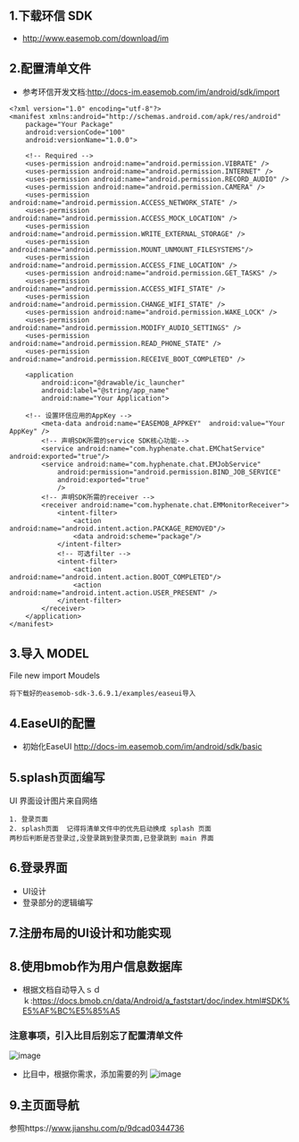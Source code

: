 ## 1.下载环信 SDK

* http://www.easemob.com/download/im


## 2.配置清单文件
* 参考环信开发文档:http://docs-im.easemob.com/im/android/sdk/import
```
<?xml version="1.0" encoding="utf-8"?>
<manifest xmlns:android="http://schemas.android.com/apk/res/android"
    package="Your Package"
    android:versionCode="100"
    android:versionName="1.0.0">
  
    <!-- Required -->
    <uses-permission android:name="android.permission.VIBRATE" />
    <uses-permission android:name="android.permission.INTERNET" />
    <uses-permission android:name="android.permission.RECORD_AUDIO" />
    <uses-permission android:name="android.permission.CAMERA" />
    <uses-permission android:name="android.permission.ACCESS_NETWORK_STATE" />
    <uses-permission android:name="android.permission.ACCESS_MOCK_LOCATION" />
    <uses-permission android:name="android.permission.WRITE_EXTERNAL_STORAGE" />
    <uses-permission android:name="android.permission.MOUNT_UNMOUNT_FILESYSTEMS"/>  
    <uses-permission android:name="android.permission.ACCESS_FINE_LOCATION" />
    <uses-permission android:name="android.permission.GET_TASKS" />
    <uses-permission android:name="android.permission.ACCESS_WIFI_STATE" />
    <uses-permission android:name="android.permission.CHANGE_WIFI_STATE" />
    <uses-permission android:name="android.permission.WAKE_LOCK" />
    <uses-permission android:name="android.permission.MODIFY_AUDIO_SETTINGS" />
    <uses-permission android:name="android.permission.READ_PHONE_STATE" />
    <uses-permission android:name="android.permission.RECEIVE_BOOT_COMPLETED" />
 
    <application
        android:icon="@drawable/ic_launcher"
        android:label="@string/app_name"
        android:name="Your Application">
  
   	<!-- 设置环信应用的AppKey -->
    	<meta-data android:name="EASEMOB_APPKEY"  android:value="Your AppKey" />
    	<!-- 声明SDK所需的service SDK核心功能-->
    	<service android:name="com.hyphenate.chat.EMChatService" android:exported="true"/>
        <service android:name="com.hyphenate.chat.EMJobService"
            android:permission="android.permission.BIND_JOB_SERVICE"
            android:exported="true"
            />
        <!-- 声明SDK所需的receiver -->
        <receiver android:name="com.hyphenate.chat.EMMonitorReceiver">
            <intent-filter>
                <action android:name="android.intent.action.PACKAGE_REMOVED"/>
                <data android:scheme="package"/>
            </intent-filter>
            <!-- 可选filter -->
            <intent-filter>
                <action android:name="android.intent.action.BOOT_COMPLETED"/>
                <action android:name="android.intent.action.USER_PRESENT" />
            </intent-filter>
        </receiver>
    </application>
</manifest>

```

## 3.导入 MODEL

File new import Moudels

```
将下载好的easemob-sdk-3.6.9.1/examples/easeui导入
```

## 4.EaseUI的配置
* 初始化EaseUI http://docs-im.easemob.com/im/android/sdk/basic

## 5.splash页面编写
UI 界面设计图片来自网络
```
1. 登录页面
2. splash页面  记得将清单文件中的优先启动换成 splash 页面
两秒后判断是否登录过,没登录跳到登录页面,已登录跳到 main 界面
```

## 6.登录界面
* UI设计
* 登录部分的逻辑编写

## 7.注册布局的UI设计和功能实现

## 8.使用bmob作为用户信息数据库
* 根据文档自动导入ｓｄｋ:https://docs.bmob.cn/data/Android/a_faststart/doc/index.html#SDK%E5%AF%BC%E5%85%A5

### 注意事项，引入比目后别忘了配置清单文件
![image](https://github.com/JasonRobit/101010/blob/master/pictures/%E6%AF%94%E7%9B%AE%E6%B8%85%E5%8D%95%E9%85%8D%E7%BD%AE.png)

* 比目中，根据你需求，添加需要的列
![image](https://github.com/JasonRobit/101010/blob/master/pictures/%E6%AF%94%E7%9B%AE%E8%A1%A8%E5%88%97.png)

## 9.主页面导航
参照https://www.jianshu.com/p/9dcad0344736

